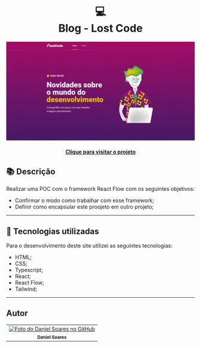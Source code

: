 <h1 align="center">
  💻<br>Blog - Lost Code
</h1>

![Resultado final do projeto](public/preview.png)

<h4 align="center"><a href="https://react-flow-app-green.vercel.app/">Clique para visitar o projeto</a></h4>

## 📚 Descrição

Realizar uma POC com o framework React Flow com os seguintes objetivos:

* Confirmar o modo como trabalhar com esse framework;
* Definir como encapsular este proojeto em outro projeto;

---

## 💼 Tecnologias utilizadas

Para o desenvolvimento deste site utilizei as seguintes tecnologias:

- HTML;
- CSS;
- Typescript;
- React;
- React Flow;
- Tailwind;

---

<h2>Autor</h2>

<table>
  <tr>
    <td align="center">
      <a href="https://github.com/daniel-soaress">
        <img src="https://avatars.githubusercontent.com/u/27651005?v=4" width="100px;" alt="Foto do Daniel Soares no GitHub"/><br>
        <sub>
          <b>Daniel Soares</b>
        </sub>
      </a>
    </td>
  </tr>
</table>
